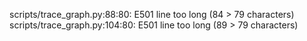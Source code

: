 scripts/trace_graph.py:88:80: E501 line too long (84 > 79 characters)
scripts/trace_graph.py:104:80: E501 line too long (89 > 79 characters)
